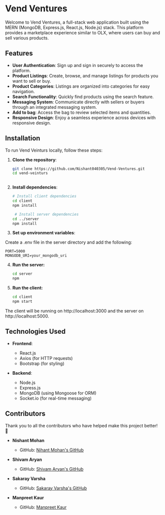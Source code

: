 
# Vend Ventures

Welcome to Vend Ventures, a full-stack web application built using the MERN (MongoDB, Express.js, React.js, Node.js) stack. This platform provides a marketplace experience similar to OLX, where users can buy and sell various products.


## Features

- **User Authentication**: Sign up and sign in securely to access the platform.
- **Product Listings**: Create, browse, and manage listings for products you want to sell or buy.
- **Product Categories**: Listings are organized into categories for easy navigation.
- **Search Functionality**: Quickly find products using the search feature.
- **Messaging System**: Communicate directly with sellers or buyers through an integrated messaging system.
- **Add to bag**: Access the bag to review selected items and quantities.
- **Responsive Design**: Enjoy a seamless experience across devices with responsive design.


## Installation

To run Vend Veinturs locally, follow these steps:

1. **Clone the repository**:
   ```bash
   git clone https://github.com/Nishant040305/Vend-Ventures.git
   cd vend-veinturs
    
2.  **Install dependencies**:
    ```bash
    # Install client dependencies
    cd client
    npm install

     # Install server dependencies
    cd ../server
    npm install

3. **Set up environment variables**:

Create a .env file in the server directory and add the following:

    
    PORT=5000
    MONGODB_URI=your_mongodb_uri
        
4. **Run the server:**
    ```bash
    cd server
    npm 
    
5. **Run the client:**
    ```bash
    cd client
    npm start

The client will be running on http://localhost:3000 and the server on http://localhost:5000.


## Technologies Used

- **Frontend**:
    - React.js
    - Axios (for HTTP requests)
    - Bootstrap (for styling)

- **Backend**:
    - Node.js
    - Express.js
    - MongoDB (using Mongoose for ORM)
    - Socket.io (for real-time messaging)


## Contributors

Thank you to all the contributors who have helped make this project better! 🎉

- **Nishant Mohan**
  - GitHub: [Nihant Mohan's GitHub](https://github.com/Nishant040305)
  

- **Shivam Aryan**
  - GitHub: [Shivam Aryan's GitHub](https://github.com/Aryan10)
 

- **Sakaray Varsha**
  - GitHub: [Sakaray Varsha's GitHub](https://github.com/Varshasakaray)
 

- **Manpreet Kaur**
  - GitHub: [Manpreet Kaur](https://github.com/kaurpreetman)
 
<!-- Add more contributors as needed -->


